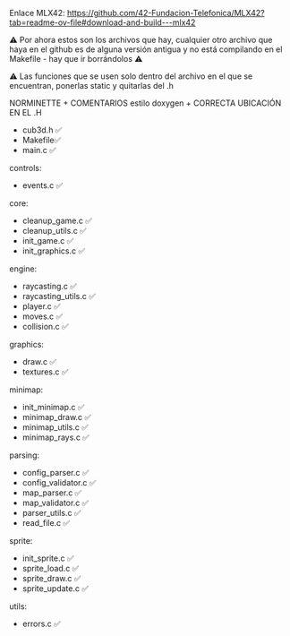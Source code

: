 Enlace MLX42: https://github.com/42-Fundacion-Telefonica/MLX42?tab=readme-ov-file#download-and-build---mlx42  

⚠️  Por ahora estos son los archivos que hay, cualquier otro archivo que haya en el github es de alguna versión antigua y no está compilando en el Makefile - hay que ir borrándolos ⚠️

⚠️ Las funciones que se usen solo dentro del archivo en el que se encuentran, ponerlas static y quitarlas del .h

NORMINETTE + COMENTARIOS estilo doxygen + CORRECTA UBICACIÓN EN EL .H
- cub3d.h ✅
- Makefile✅
- main.c ✅

controls:
- events.c ✅
 
core:
- cleanup_game.c ✅
- cleanup_utils.c ✅
- init_game.c ✅ 
- init_graphics.c ✅

engine:
- raycasting.c ✅ 
- raycasting_utils.c ✅
- player.c ✅ 
- moves.c ✅ 
- collision.c ✅

graphics:
- draw.c ✅
- textures.c ✅

minimap:
- init_minimap.c ✅
- minimap_draw.c ✅
- minimap_utils.c ✅
- minimap_rays.c ✅

parsing:
- config_parser.c ✅
- config_validator.c ✅
- map_parser.c ✅ 
- map_validator.c ✅ 
- parser_utils.c ✅ 
- read_file.c ✅

sprite:
- init_sprite.c ✅
- sprite_load.c ✅
- sprite_draw.c ✅
- sprite_update.c ✅

utils:
- errors.c ✅

